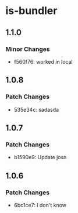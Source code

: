 # is-bundler

## 1.1.0

### Minor Changes

- f560f76: worked in local

## 1.0.8

### Patch Changes

- 535e34c: sadasda

## 1.0.7

### Patch Changes

- b1590e9: Update josn

## 1.0.6

### Patch Changes

- 6bc1ce7: I don't know

